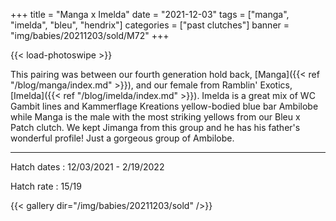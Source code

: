 +++
title = "Manga x Imelda"
date = "2021-12-03"
tags = ["manga", "imelda", "bleu", "hendrix"]
categories = ["past clutches"]
banner = "img/babies/20211203/sold/M72"
+++

{{< load-photoswipe >}}

This pairing was between our fourth generation hold back, [Manga]({{< ref "/blog/manga/index.md" >}}), and our female from Ramblin' Exotics, [Imelda]({{< ref "/blog/imelda/index.md" >}}). Imelda is a great mix of WC Gambit lines and Kammerflage Kreations yellow-bodied blue bar Ambilobe while Manga is the male with the most striking yellows from our Bleu x Patch clutch. We kept Jimanga from this group and he has his father's wonderful profile! Just a gorgeous group of Ambilobe.

---

Hatch dates
: 12/03/2021 - 2/19/2022

Hatch rate
: 15/19

{{< gallery dir="/img/babies/20211203/sold" />}}

